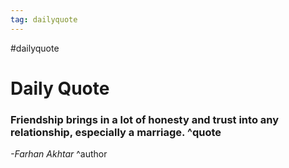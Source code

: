 ```yaml
---
tag: dailyquote
---
```


#dailyquote

# Daily Quote

### Friendship brings in a lot of honesty and trust into any relationship, especially a marriage. ^quote
*-Farhan Akhtar* ^author
